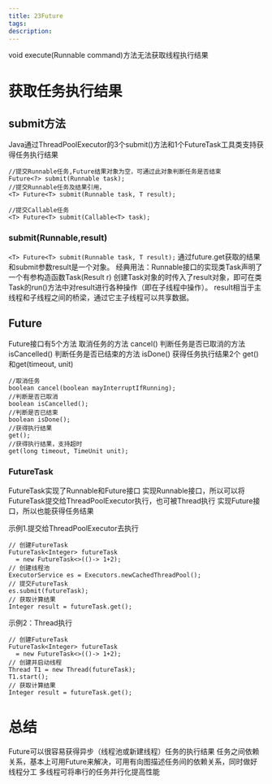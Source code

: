 ```yaml
---
title: 23Future
tags:
description:
---
```

void execute(Runnable command)方法无法获取线程执行结果

# 获取任务执行结果
## submit方法
Java通过ThreadPoolExecutor的3个submit()方法和1个FutureTask工具类支持获得任务执行结果
```
//提交Runnable任务,Future结果对象为空，可通过此对象判断任务是否结束
Future<?> submit(Runnable task);
//提交Runnable任务及结果引用，
<T> Future<T> submit(Runnable task, T result);

//提交Callable任务
<T> Future<T> submit(Callable<T> task);
```
### submit(Runnable,result)
`<T> Future<T> submit(Runnable task, T result);`
通过future.get获取的结果和submit参数result是一个对象。
经典用法：Runnable接口的实现类Task声明了一个有参构造函数Task(Result r) 
创建Task对象的时传入了result对象，即可在类Task的run()方法中对result进行各种操作（即在子线程中操作）。
result相当于主线程和子线程之间的桥梁，通过它主子线程可以共享数据。
## Future
Future接口有5个方法
取消任务的方法 cancel()
判断任务是否已取消的方法 isCancelled()
判断任务是否已结束的方法 isDone()
获得任务执行结果2个 get()和get(timeout, unit)

```
//取消任务
boolean cancel(boolean mayInterruptIfRunning);
//判断是否已取消  
boolean isCancelled();
//判断是否已结束
boolean isDone();
//获得执行结果
get();
//获得执行结果，支持超时
get(long timeout, TimeUnit unit);
```
### FutureTask
FutureTask实现了Runnable和Future接口
实现Runnable接口，所以可以将FutureTask提交给ThreadPoolExecutor执行，也可被Thread执行
实现Future接口，所以也能获得任务结果

示例1.提交给ThreadPoolExecutor去执行
```
// 创建FutureTask
FutureTask<Integer> futureTask
  = new FutureTask<>(()-> 1+2);
// 创建线程池
ExecutorService es = Executors.newCachedThreadPool();
// 提交FutureTask 
es.submit(futureTask);
// 获取计算结果
Integer result = futureTask.get();
```
示例2：Thread执行
```
// 创建FutureTask
FutureTask<Integer> futureTask
  = new FutureTask<>(()-> 1+2);
// 创建并启动线程
Thread T1 = new Thread(futureTask);
T1.start();
// 获取计算结果
Integer result = futureTask.get();
```

# 总结
Future可以很容易获得异步（线程池或新建线程）任务的执行结果
任务之间依赖关系，基本上可用Future来解决，可用有向图描述任务间的依赖关系，同时做好线程分工
多线程可将串行的任务并行化提高性能





















































